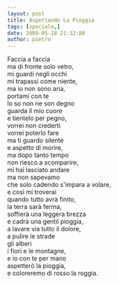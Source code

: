```yaml
---
layout: post
title: Aspettando La Pioggia
tags: [speciale,]
date: 2009-05-18 21:32:00
author: pietro
---
```

Faccia a faccia<br/>ma di fronte solo vetro,<br/>mi guardi negli occhi<br/>mi trapassi come niente,<br/>ma io non sono aria,<br/>portami con te<br/>lo so non ne son degno<br/>guarda il mio cuore<br/>e tientelo per pegno,<br/>vorrei non crederti<br/>vorrei poterlo fare<br/>ma ti guardo silente<br/>e aspetto di morire,<br/>ma dopo tanto tempo<br/>non riesco a scomparire,<br/>mi hai lasciato andare<br/>ma non sapevamo<br/>che solo cadendo s'impara a volare,<br/>e così mi troverai<br/>quando tutto avrà finito,<br/>la terra sarà ferma,<br/>soffierà una leggera brezza<br/>e cadrà una gentil pioggia,<br/>a lavare via tutto il dolore,<br/>a pulire le strade<br/>gli alberi<br/>i fiori e le montagne,<br/>e io con te per mano<br/>aspetterò la pioggia,<br/>e coloreremo di rosso la roggia.
